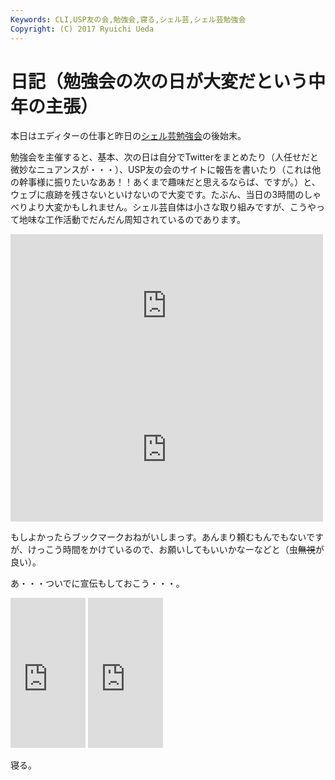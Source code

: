 ```yaml
---
Keywords: CLI,USP友の会,勉強会,寝る,シェル芸,シェル芸勉強会
Copyright: (C) 2017 Ryuichi Ueda
---
```


# 日記（勉強会の次の日が大変だという中年の主張）
本日はエディターの仕事と昨日の<a href="/?post=05644" title="【問題と解答例】第16回春だからログ解析するぞシェル芸勉強会">シェル芸勉強会</a>の後始末。

勉強会を主催すると、基本、次の日は自分でTwitterをまとめたり（人任せだと微妙なニュアンスが・・・）、USP友の会のサイトに報告を書いたり（これは他の幹事様に振りたいなああ！！あくまで趣味だと思えるならば、ですが。）と、ウェブに痕跡を残さないといけないので大変です。たぶん、当日の3時間のしゃべりより大変かもしれません。シェル芸自体は小さな取り組みですが、こうやって地味な工作活動でだんだん周知されているのであります。

<iframe marginwidth="0" marginheight="0" src="http://b.hatena.ne.jp/entry.parts?url=https%3A%2F%2Fwww.usptomo.com%2FPAGE%3D20150419USPSTUDY" scrolling="no" frameborder="0" height="230" width="500"><div class="hatena-bookmark-detail-info"><a href="https://www.usptomo.com/PAGE=20150419USPSTUDY">USP友の会:4/18（土）シェル芸勉強会やりました</a><a href="http://b.hatena.ne.jp/entry/s/www.usptomo.com/PAGE=20150419USPSTUDY">はてなブックマーク - USP友の会:4/18（土）シェル芸勉強会やりました</a></div></iframe>


<iframe marginwidth="0" marginheight="0" src="http://b.hatena.ne.jp/entry.parts?url=http%3A%2F%2Ftogetter.com%2Fli%2F810033" scrolling="no" frameborder="0" height="230" width="500"><div class="hatena-bookmark-detail-info"><a href="http://togetter.com/li/810033">第16回春だからログ解析するぞシェル芸勉強会 &amp; 第34回ログと言っても丸太のことではないUSP友の会定例会 - Togetterまとめ</a><a href="http://b.hatena.ne.jp/entry/togetter.com/li/810033">はてなブックマーク - 第16回春だからログ解析するぞシェル芸勉強会 &amp; 第34回ログと言っても丸太のことではないUSP友の会定例会 - Togetterまとめ</a></div></iframe>


もしよかったらブックマークおねがいしまっす。あんまり頼むもんでもないですが、けっこう時間をかけているので、お願いしてもいいかなーなどと（虫<del>無視</del>が良い）。

あ・・・ついでに宣伝もしておこう・・・。

<iframe src="http://rcm-fe.amazon-adsystem.com/e/cm?lt1=_blank&bc1=000000&IS2=1&bg1=FFFFFF&fc1=000000&lc1=0000FF&t=ryuichiueda-22&o=9&p=8&l=as4&m=amazon&f=ifr&ref=ss_til&asins=4774173444" style="width:120px;height:240px;" scrolling="no" marginwidth="0" marginheight="0" frameborder="0"></iframe>


<iframe src="http://rcm-fe.amazon-adsystem.com/e/cm?lt1=_blank&bc1=000000&IS2=1&bg1=FFFFFF&fc1=000000&lc1=0000FF&t=ryuichiueda-22&o=9&p=8&l=as4&m=amazon&f=ifr&ref=ss_til&asins=B00LBPGFJS" style="width:120px;height:240px;" scrolling="no" marginwidth="0" marginheight="0" frameborder="0"></iframe>




寝る。
